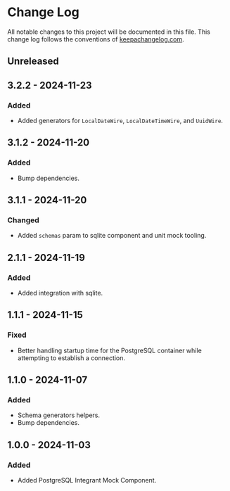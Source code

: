 # Change Log

All notable changes to this project will be documented in this file. This change log follows the conventions
of [keepachangelog.com](http://keepachangelog.com/).

## Unreleased

## 3.2.2 - 2024-11-23

### Added

- Added generators for `LocalDateWire`, `LocalDateTimeWire`, and `UuidWire`.

## 3.1.2 - 2024-11-20

### Added

- Bump dependencies.

## 3.1.1 - 2024-11-20

### Changed

- Added `schemas` param to sqlite component and unit mock tooling.

## 2.1.1 - 2024-11-19

### Added

- Added integration with sqlite.

## 1.1.1 - 2024-11-15

### Fixed

- Better handling startup time for the PostgreSQL container while attempting to establish a connection.

## 1.1.0 - 2024-11-07

### Added

- Schema generators helpers.
- Bump dependencies.

## 1.0.0 - 2024-11-03

### Added

- Added PostgreSQL Integrant Mock Component.
